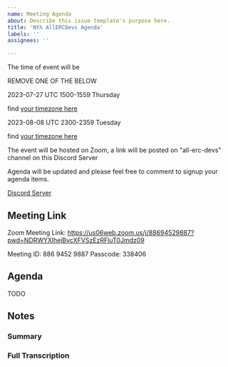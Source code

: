 ```yaml
---
name: Meeting Agenda
about: Describe this issue template's purpose here.
title: 'Nth AllERCDevs Agenda'
labels: ''
assignees: ''

---
```


The time of event will be

REMOVE ONE OF THE BELOW

<!-- TODO update this time --> 2023-07-27 UTC 1500-1559 Thursday <!-- TODO end of update this --> 
find [your timezone here](https://www.timeanddate.com/worldclock/fixedtime.html?msg=6th+AllERCDevs&iso=20230727T15&p1=1440&ah=1)

<!-- TODO update this time --> 2023-08-08 UTC 2300-2359 Tuesday <!-- TODO end of update this --> 

find [your timezone here](https://www.timeanddate.com/worldclock/fixedtime.html?msg=7th+AllERCDevs&iso=20230808T23&p1=1440&ah=1)



The event will be hosted on Zoom, a link will be posted on "all-erc-devs" channel on this Discord Server

Agenda will be updated and please feel free to comment to signup your agenda items.

[Discord Server](https://discord.gg/2arW34S6J7)
## Meeting Link

Zoom Meeting Link: https://us06web.zoom.us/j/88694529887?pwd=NDRWYXlhejBvcXFVSzEzRFluT0Jmdz09

Meeting ID: 886 9452 9887
Passcode: 338406

## Agenda
TODO

## Notes
### Summary
### Full Transcription
